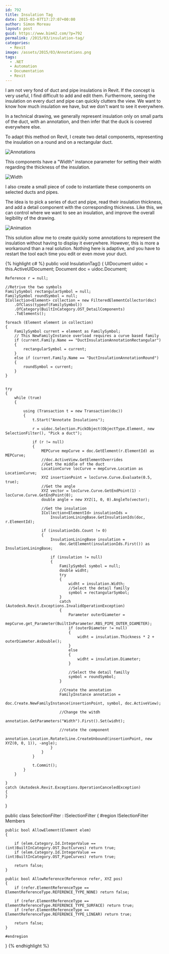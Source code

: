 ```yaml
---
id: 792
title: Insulation Tag
date: 2015-03-07T17:27:07+00:00
author: Simon Moreau
layout: post
guid: https://www.bim42.com/?p=792
permalink: /2015/03/insulation-tag/
categories:
  - Revit
image: /assets/2015/03/Annotations.png
tags:
  - .NET
  - Automation
  - Documentation
  - Revit
---
```

I am not very fond of duct and pipe insulations in Revit. If the concept is very useful, I find difficult to add and edit them. Furthermore, seeing the insulation on every duct and pipe can quickly clutters the view. We want to know how much insulation we have, but we don't want to see it everywhere.

In a technical drawing, we generally represent insulation only on small parts of the duct, with an annotation, and then infer that the duck is covered everywhere else.

To adapt this method on Revit, I create two detail components, representing the insulation on a round and on a rectangular duct.

![Annotations](/assets/2015/03/Annotations.png)

This components have a "Width" instance parameter for setting their width regarding the thickness of the insulation.

![Width](/assets/2015/03/Width.png)

I also create a small piece of code to instantiate these components on selected ducts and pipes.

The idea is to pick a series of duct and pipe, read their insulation thickness, and add a detail component with the corresponding thickness. Like this, we can control where we want to see an insulation, and improve the overall legibility of the drawing.

![Animation](/assets/2015/03/Animation.gif)

This solution allow me to create quickly some annotations to represent the insulation without having to display it everywhere. However, this is more a workaround than a real solution. Nothing here is adaptive, and you have to restart the tool each time you edit or even move your duct.

{% highlight c# %}
public void InsulationTag()
{
    UIDocument uidoc = this.ActiveUIDocument;
    Document doc = uidoc.Document;

    Reference r = null;

    //Retrive the two symbols
    FamilySymbol rectangularSymbol = null;
    FamilySymbol roundSymbol = null;
    ICollection<Element> collection = new FilteredElementCollector(doc)
        .OfClass(typeof(FamilySymbol))
        .OfCategory(BuiltInCategory.OST_DetailComponents)
        .ToElements();

    foreach (Element element in collection)
    {
        FamilySymbol current = element as FamilySymbol;
        // This NewFamilyInstance overload requires a curve based family
        if (current.Family.Name == "DuctInsulationAnnotationRectangular")
        {
            rectangularSymbol = current;
        }
        else if (current.Family.Name == "DuctInsulationAnnotationRound")
        {
            roundSymbol = current;
        }
    }


    try
    {
        while (true)
        {

            using (Transaction t = new Transaction(doc))
            {
                t.Start("Annotate Insulations");

                r = uidoc.Selection.PickObject(ObjectType.Element, new SelectionFilter(), "Pick a duct");

                if (r != null)
                {
                    MEPCurve mepCurve = doc.GetElement(r.ElementId) as MEPCurve;
                    //doc.ActiveView.GetElementOverrides
                    //Get the middle of the duct
                    LocationCurve locCurve = mepCurve.Location as LocationCurve;
                    XYZ insertionPoint = locCurve.Curve.Evaluate(0.5, true);
                    //Get the angle
                    XYZ vector = locCurve.Curve.GetEndPoint(1) - locCurve.Curve.GetEndPoint(0);
                    double angle = new XYZ(1, 0, 0).AngleTo(vector);

                    //Get the insulation
                    ICollection<ElementId> insulationIds =
                        InsulationLiningBase.GetInsulationIds(doc, r.ElementId);

                    if (insulationIds.Count != 0)
                    {
                        InsulationLiningBase insulation = 
                            doc.GetElement(insulationIds.First()) as InsulationLiningBase;

                        if (insulation != null)
                        {
                            FamilySymbol symbol = null;
                            double widht;
                            try
                            {
                                widht = insulation.Width;
                                //Select the detail familly
                                symbol = rectangularSymbol;
                            }
                            catch (Autodesk.Revit.Exceptions.InvalidOperationException)
                            {
                                Parameter outerDiameter = 
                                    mepCurve.get_Parameter(BuiltInParameter.RBS_PIPE_OUTER_DIAMETER);
                                if (outerDiameter != null)
                                {
                                    widht = insulation.Thickness * 2 + outerDiameter.AsDouble();
                                }
                                else
                                {
                                    widht = insulation.Diameter;
                                }

                                //Select the detail familly
                                symbol = roundSymbol;
                            }

                            //Create the annotation
                            FamilyInstance annotation = 
                                doc.Create.NewFamilyInstance(insertionPoint, symbol, doc.ActiveView);

                            //Change the witdh
                            annotation.GetParameters("Width").First().Set(widht);

                            //rotate the component
                            annotation.Location.Rotate(Line.CreateUnbound(insertionPoint, new XYZ(0, 0, 1)), -angle);
                        }
                    }
                }

                t.Commit();
            }
        }

    }
    catch (Autodesk.Revit.Exceptions.OperationCanceledException)
    {
    }
}

public class SelectionFilter : ISelectionFilter
{
    #region ISelectionFilter Members

    public bool AllowElement(Element elem)
    {

        if (elem.Category.Id.IntegerValue == (int)BuiltInCategory.OST_DuctCurves) return true;
        if (elem.Category.Id.IntegerValue == (int)BuiltInCategory.OST_PipeCurves) return true;

        return false;
    }

    public bool AllowReference(Reference refer, XYZ pos)
    {
        if (refer.ElementReferenceType == ElementReferenceType.REFERENCE_TYPE_NONE) return false;

        if (refer.ElementReferenceType == ElementReferenceType.REFERENCE_TYPE_SURFACE) return true;
        if (refer.ElementReferenceType == ElementReferenceType.REFERENCE_TYPE_LINEAR) return true;

        return false;
    }

    #endregion
}
{% endhighlight %}